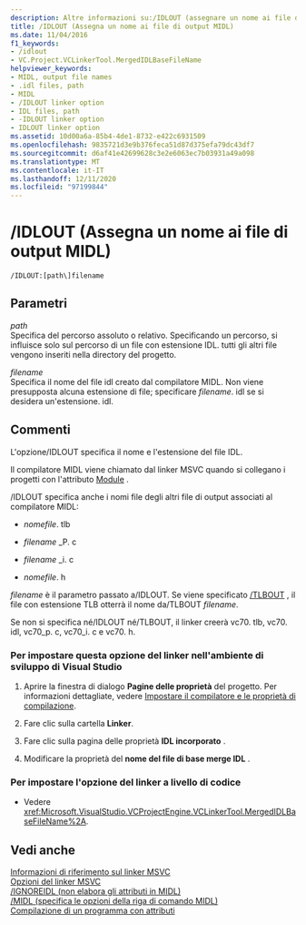 ```yaml
---
description: Altre informazioni su:/IDLOUT (assegnare un nome ai file di output MIDL)
title: /IDLOUT (Assegna un nome ai file di output MIDL)
ms.date: 11/04/2016
f1_keywords:
- /idlout
- VC.Project.VCLinkerTool.MergedIDLBaseFileName
helpviewer_keywords:
- MIDL, output file names
- .idl files, path
- MIDL
- /IDLOUT linker option
- IDL files, path
- -IDLOUT linker option
- IDLOUT linker option
ms.assetid: 10d00a6a-85b4-4de1-8732-e422c6931509
ms.openlocfilehash: 9835721d3e9b376feca51d87d375efa79dc43df7
ms.sourcegitcommit: d6af41e42699628c3e2e6063ec7b03931a49a098
ms.translationtype: MT
ms.contentlocale: it-IT
ms.lasthandoff: 12/11/2020
ms.locfileid: "97199844"
---
```

# <a name="idlout-name-midl-output-files"></a>/IDLOUT (Assegna un nome ai file di output MIDL)

```
/IDLOUT:[path\]filename
```

## <a name="parameters"></a>Parametri

*path*<br/>
Specifica del percorso assoluto o relativo. Specificando un percorso, si influisce solo sul percorso di un file con estensione IDL. tutti gli altri file vengono inseriti nella directory del progetto.

*filename*<br/>
Specifica il nome del file idl creato dal compilatore MIDL. Non viene presupposta alcuna estensione di file; specificare *filename*. idl se si desidera un'estensione. idl.

## <a name="remarks"></a>Commenti

L'opzione/IDLOUT specifica il nome e l'estensione del file IDL.

Il compilatore MIDL viene chiamato dal linker MSVC quando si collegano i progetti con l'attributo [Module](../../windows/attributes/module-cpp.md) .

/IDLOUT specifica anche i nomi file degli altri file di output associati al compilatore MIDL:

- *nomefile*. tlb

- *filename* _P. c

- *filename* _i. c

- *nomefile*. h

*filename* è il parametro passato a/IDLOUT. Se viene specificato [/TLBOUT](tlbout-name-dot-tlb-file.md) , il file con estensione TLB otterrà il nome da/TLBOUT *filename*.

Se non si specifica né/IDLOUT né/TLBOUT, il linker creerà vc70. tlb, vc70. idl, vc70_p. c, vc70_i. c e vc70. h.

### <a name="to-set-this-linker-option-in-the-visual-studio-development-environment"></a>Per impostare questa opzione del linker nell'ambiente di sviluppo di Visual Studio

1. Aprire la finestra di dialogo **Pagine delle proprietà** del progetto. Per informazioni dettagliate, vedere [Impostare il compilatore e le proprietà di compilazione](../working-with-project-properties.md).

1. Fare clic sulla cartella **Linker**.

1. Fare clic sulla pagina delle proprietà **IDL incorporato** .

1. Modificare la proprietà del **nome del file di base merge IDL** .

### <a name="to-set-this-linker-option-programmatically"></a>Per impostare l'opzione del linker a livello di codice

- Vedere <xref:Microsoft.VisualStudio.VCProjectEngine.VCLinkerTool.MergedIDLBaseFileName%2A>.

## <a name="see-also"></a>Vedi anche

[Informazioni di riferimento sul linker MSVC](linking.md)<br/>
[Opzioni del linker MSVC](linker-options.md)<br/>
[/IGNOREIDL (non elabora gli attributi in MIDL)](ignoreidl-don-t-process-attributes-into-midl.md)<br/>
[/MIDL (specifica le opzioni della riga di comando MIDL)](midl-specify-midl-command-line-options.md)<br/>
[Compilazione di un programma con attributi](../../windows/attributes/cpp-attributes-com-net.md)

